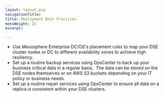 ```yaml
---
layout: layout.pug
navigationTitle: 
title: Deployment Best Practices
menuWeight: 21
excerpt:

---
```


<!-- This source repo for this topic is https://github.com/mesosphere/dcos-commons -->


- Use Mesosphere Enterprise DC/OS's placement rules to map your DSE cluster nodes or DC to different availability zones to achieve high resiliency.
- Set up a routine backup services using OpsCenter to back up your business critical data in a regular basis.  The data can be stored on the DSE nodes themselves or on AWS S3 buckets depending on your IT policy or business needs.
- Set up a routine repair services using OpsCenter to ensure all data on a replica is consistent within your DSE clusters.

